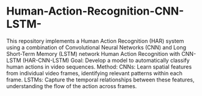 # Human-Action-Recognition-CNN-LSTM-
This repository implements a Human Action Recognition (HAR) system using a combination of Convolutional Neural Networks (CNN) and Long Short-Term Memory (LSTM) network
Human Action Recognition with CNN-LSTM (HAR-CNN-LSTM)
Goal: Develop a model to automatically classify human actions in video sequences.
Method:
CNNs: Learn spatial features from individual video frames, identifying relevant patterns within each frame.
LSTMs: Capture the temporal relationships between these features, understanding the flow of the action across frames.
